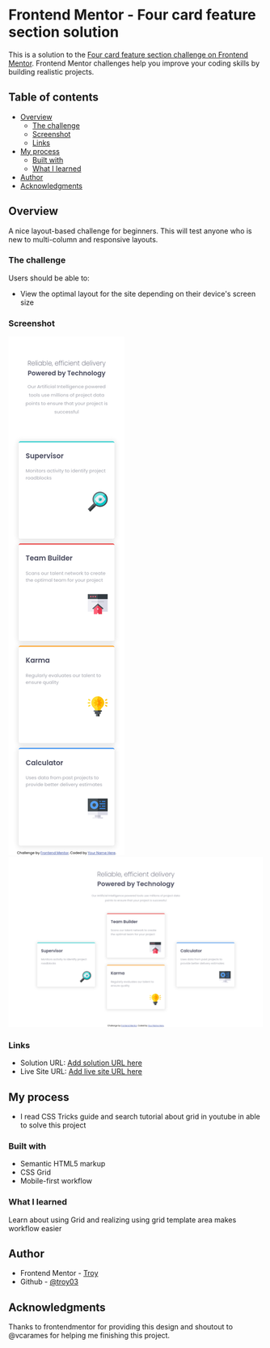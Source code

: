 # Frontend Mentor - Four card feature section solution

This is a solution to the [Four card feature section challenge on Frontend Mentor](https://www.frontendmentor.io/challenges/four-card-feature-section-weK1eFYK). Frontend Mentor challenges help you improve your coding skills by building realistic projects. 

## Table of contents

- [Overview](#overview)
  - [The challenge](#the-challenge)
  - [Screenshot](#screenshot)
  - [Links](#links)
- [My process](#my-process)
  - [Built with](#built-with)
  - [What I learned](#what-i-learned)
- [Author](#author)
- [Acknowledgments](#acknowledgments)



## Overview
A nice layout-based challenge for beginners. This will test anyone who is new to multi-column and responsive layouts.
### The challenge

Users should be able to:

- View the optimal layout for the site depending on their device's screen size

### Screenshot

![](./images/mobile.png)
![](./images/desktop.png)

### Links

- Solution URL: [Add solution URL here](https://your-solution-url.com)
- Live Site URL: [Add live site URL here](https://your-live-site-url.com)

## My process
- I read CSS Tricks guide and search tutorial about grid in youtube in able to solve this project
### Built with

- Semantic HTML5 markup
- CSS Grid
- Mobile-first workflow

### What I learned

Learn about using Grid and realizing using grid template area makes workflow easier
## Author

- Frontend Mentor - [Troy](hhttps://www.frontendmentor.io/profile/troy03)
- Github - [@troy03](https://github.com/troy03)

## Acknowledgments

Thanks to frontendmentor for providing this design and shoutout to @vcarames for helping me finishing this project.
